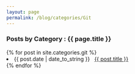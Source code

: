 ```yaml
---
layout: page
permalink: /blog/categories/Git
---
```

 
<h3> Posts by Category : {{ page.title }} </h3>

<div class="card">
{% for post in site.categories.git %}
 <li class="category-posts"><span>{{ post.date | date_to_string }}</span> &nbsp; <a href="{{ post.url }}">{{ post.title }}</a></li>
{% endfor %}
</div>